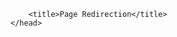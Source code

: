 <!DOCTYPE HTML>
<html lang="en-US">
    <head>
        <meta charset="UTF-8">
        <meta http-equiv="refresh" content="0; url=http://versen.nl/">
        
        <title>Page Redirection</title>
    </head>
</html>

